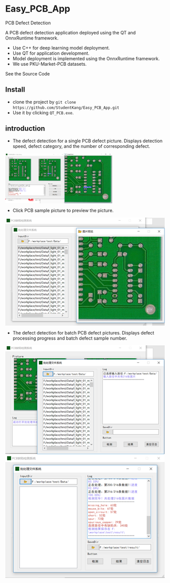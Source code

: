 # Easy_PCB_App

PCB Defect Detection

A PCB defect detection application deployed using the QT and OnnxRuntime framework.

* Use C++ for deep learning model deployment.
* Use QT for application development.
* Model deployment is implemented using the OnnxRuntime framework.
* We use PKU-Market-PCB datasets.

See the Source Code 

[Source Code]: https://github.com/StudentKang/EasyPCB

## Install

* clone the project by ```git clone https://github.com/StudentKang/Easy_PCB_App.git```
* Use it by clicking ```QT_PCB.exe```.

## introduction

* The defect detection for a single PCB defect picture. Displays detection speed, defect category, and the number of corresponding defect.
<img src="./examples/single.png" align="center" alt="single" style="zoom: 33%;" />

* Click PCB sample picture to preview the picture.

<div align="center"><img src="./examples/preview.png" align="center" alt="preview" style="zoom:100%;" /></div>

* The defect detection for batch PCB defect pictures. Displays defect processing progress and batch defect sample number.

<div align="center"><img src="./examples/batch.png" alt="batch"  /></div>
<div align="center"><img src="./examples/detection.png" alt="detection"  /></div>

